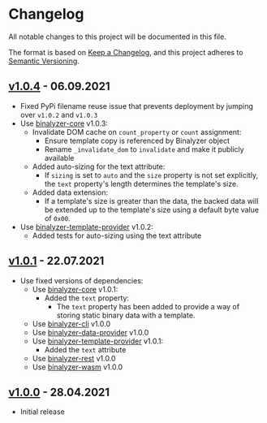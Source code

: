 # Changelog

All notable changes to this project will be documented in this file.

The format is based on [Keep a Changelog](https://keepachangelog.com/en/1.0.0/),
and this project adheres to [Semantic Versioning](https://semver.org/spec/v2.0.0.html).

## [v1.0.4] - 06.09.2021

- Fixed PyPi filename reuse issue that prevents deployment by jumping over
  `v1.0.2` and `v1.0.3`
- Use [binalyzer-core] v1.0.3:
  - Invalidate DOM cache on `count_property` or `count` assignment:
    - Ensure template copy is referenced by Binalyzer object
    - Rename `_invalidate_dom` to `invalidate` and make it publicly available
  - Added auto-sizing for the text attribute:
    - If `sizing` is set to `auto` and the `size` property is not set explicitly,
      the `text` property's length determines the template's size.
  - Added data extension:
    - If a template's size is greater than the data, the backed data will be
      extended up to the template's size using a default byte value of `0x00`.
- Use [binalyzer-template-provider] v1.0.2:
  - Added tests for auto-sizing using the text attribute

## [v1.0.1] - 22.07.2021

- Use fixed versions of dependencies:
  - Use [binalyzer-core] v1.0.1:
    - Added the `text` property:
      - The `text` property has been added to provide a way of storing static
        binary data with a template.
  - Use [binalyzer-cli] v1.0.0
  - Use [binalyzer-data-provider] v1.0.0
  - Use [binalyzer-template-provider] v1.0.1:
    - Added the `text` attribute
  - Use [binalyzer-rest] v1.0.0
  - Use [binalyzer-wasm] v1.0.0

## [v1.0.0] - 28.04.2021

- Initial release

[Unreleased]: https://github.com/denisvasilik/binalyzer
[v1.0.0]: https://github.com/denisvasilik/binalyzer/tags/v1.0.0
[v1.0.1]: https://github.com/denisvasilik/binalyzer/tags/v1.0.1
[v1.0.2]: https://github.com/denisvasilik/binalyzer/tags/v1.0.2
[v1.0.4]: https://github.com/denisvasilik/binalyzer/tags/v1.0.4

[binalyzer-core]: https://github.com/denisvasilik/binalyzer-core
[binalyzer-cli]: https://github.com/denisvasilik/binalyzer-cli
[binalyzer-template-provider]: https://github.com/denisvasilik/binalyzer-template-provider
[binalyzer-data-provider]: https://github.com/denisvasilik/binalyzer-data-provider
[binalyzer-rest]: https://github.com/denisvasilik/binalyzer-rest
[binalyzer-wasm]: https://github.com/denisvasilik/binalyzer-wasm
